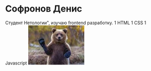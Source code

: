 # Софронов Денис
Студент Нетологии", изучаю frontend разработку.
1 HTML
1 CSS
1 Javascript
![ФОТО](img/загруженное.jpg)
